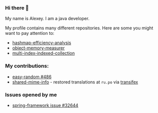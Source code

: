 ### Hi there 👋
My name is Alexey. I am a java developer.

My profile contains many different repositories. Here are some you might want to pay attention to:

- [hashmap-efficiency-analysis](https://github.com/lexakimov/hashmap-efficiency-analysis)
- [object-memory-measurer](https://github.com/lexakimov/object-memory-measurer)
- [multi-index-indexed-collection](https://github.com/lexakimov/multi-index-indexed-collection)

### My contributions:

- [easy-random #486](https://github.com/j-easy/easy-random/pull/486)
- [shared-mime-info](https://gitlab.freedesktop.org/xdg/shared-mime-info/-/blob/98232f2a11fdfa7ebaea9df5a6d9525722043c1e/po/ru.po) - restored translations at `ru.po` via [transifex](https://app.transifex.com/freedesktop/shared-mime-info/language/ru/)

### Issues opened by me

- [spring-framework issue #32644](https://github.com/spring-projects/spring-framework/issues/32644)

<!--
- 🔭 I’m currently working on ...
- 🌱 I’m currently learning ...
- 👯 I’m looking to collaborate on ...
- 🤔 I’m looking for help with ...
- 💬 Ask me about ...
- 📫 How to reach me: ...
- 😄 Pronouns: ...
- ⚡ Fun fact: ...
-->
